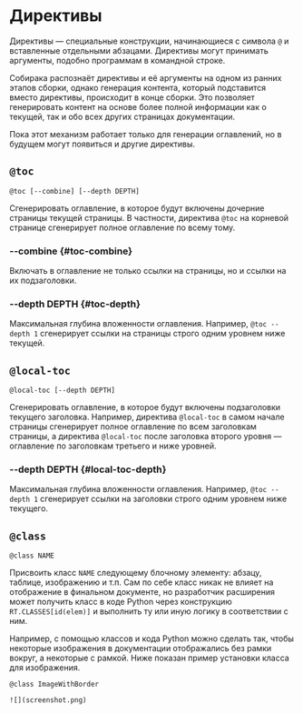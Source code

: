 # Директивы

Директивы — специальные конструкции, начинающиеся с символа `@` и вставленные отдельными абзацами. Директивы могут принимать аргументы, подобно программам в командной строке.

Собирака распознаёт директивы и её аргументы на одном из ранних этапов сборки, однако генерация контента, который подставится вместо директивы, происходит в конце сборки. Это позволяет генерировать контент на основе более полной информации как о текущей, так и обо всех других страницах документации.

Пока этот механизм работает только для генерации оглавлений, но в будущем могут появиться и другие директивы.

## `@toc`

```
@toc [--combine] [--depth DEPTH]
```

Сгенерировать оглавление, в которое будут включены дочерние страницы текущей страницы. В частности, директива `@toc` на корневой странице сгенерирует полное оглавление по всему тому.

### --combine {#toc-combine}

Включать в оглавление не только ссылки на страницы, но и ссылки на их подзаголовки.

### --depth DEPTH {#toc-depth}

Максимальная глубина вложенности оглавления. Например, `@toc --depth 1` сгенерирует ссылки на страницы строго одним уровнем ниже текущей.

## `@local-toc`

```
@local-toc [--depth DEPTH]
```

Сгенерировать оглавление, в которое будут включены подзаголовки текущего заголовка. Например, директива `@local-toc` в самом начале страницы сгенерирует полное оглавление по всем заголовкам страницы, а директива `@local-toc` после заголовка второго уровня — оглавление по заголовкам третьего и ниже уровней.

### --depth DEPTH {#local-toc-depth}

Максимальная глубина вложенности оглавления. Например, `@toc --depth 1` сгенерирует ссылки на заголовки строго одним уровнем ниже текущего.

## `@class`

```
@class NAME
```

Присвоить класс `NAME` следующему блочному элементу: абзацу, таблице, изображению и т.п. Сам по себе класс никак не влияет на отображение в финальном документе, но разработчик расширения может получить класс в коде Python через конструкцию `RT.CLASSES[id(elem)]` и выполнить ту или иную логику в соответствии с ним.

Например, с помощью классов и кода Python можно сделать так, чтобы некоторые изображения в документации отображались без рамки вокруг, а некоторые с рамкой. Ниже показан пример установки класса для изображения.

```
@class ImageWithBorder

![](screenshot.png)
```